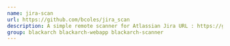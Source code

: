 ```yaml
---
name: jira-scan
url: https://github.com/bcoles/jira_scan
description: A simple remote scanner for Atlassian Jira URL : https://github.
group: blackarch blackarch-webapp blackarch-scanner
---
```

